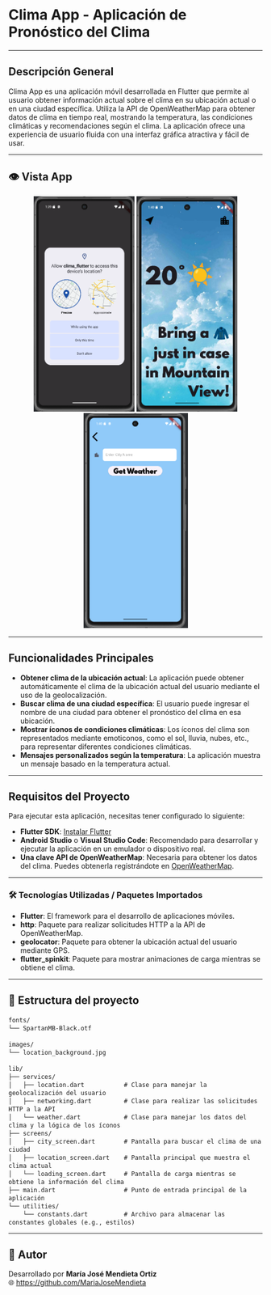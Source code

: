 # Clima App - Aplicación de Pronóstico del Clima

---

## Descripción General

Clima App es una aplicación móvil desarrollada en Flutter que permite al usuario obtener información actual sobre el clima en su ubicación actual o en una ciudad específica. Utiliza la API de OpenWeatherMap para obtener datos de clima en tiempo real, mostrando la temperatura, las condiciones climáticas y recomendaciones según el clima. La aplicación ofrece una experiencia de usuario fluida con una interfaz gráfica atractiva y fácil de usar.

---

## 👁 Vista App
<p align="center">
  <img src="img1.png" width="200"/>
  <img src="img2.png" width="200"/>
  <img src="img3.png" width="207"/>
</p>

---
## Funcionalidades Principales

- **Obtener clima de la ubicación actual**: La aplicación puede obtener automáticamente el clima de la ubicación actual del usuario mediante el uso de la geolocalización.
- **Buscar clima de una ciudad específica**: El usuario puede ingresar el nombre de una ciudad para obtener el pronóstico del clima en esa ubicación.
- **Mostrar íconos de condiciones climáticas**: Los íconos del clima son representados mediante emoticonos, como el sol, lluvia, nubes, etc., para representar diferentes condiciones climáticas.
- **Mensajes personalizados según la temperatura**: La aplicación muestra un mensaje basado en la temperatura actual.

---

## Requisitos del Proyecto

Para ejecutar esta aplicación, necesitas tener configurado lo siguiente:

- **Flutter SDK**: [Instalar Flutter](https://flutter.dev/docs/get-started/install)
- **Android Studio** o **Visual Studio Code**: Recomendado para desarrollar y ejecutar la aplicación en un emulador o dispositivo real.
- **Una clave API de OpenWeatherMap**: Necesaria para obtener los datos del clima. Puedes obtenerla registrándote en [OpenWeatherMap](https://openweathermap.org/api).

---

### 🛠️ Tecnologías Utilizadas / Paquetes Importados
- **Flutter**: El framework para el desarrollo de aplicaciones móviles.
- **http**: Paquete para realizar solicitudes HTTP a la API de OpenWeatherMap.
- **geolocator**: Paquete para obtener la ubicación actual del usuario mediante GPS.
- **flutter_spinkit**: Paquete para mostrar animaciones de carga mientras se obtiene el clima.

---

## 📁 Estructura del proyecto
```
fonts/
└── SpartanMB-Black.otf

images/ 
└── location_background.jpg

lib/
├── services/
│   ├── location.dart           # Clase para manejar la geolocalización del usuario
│   ├── networking.dart         # Clase para realizar las solicitudes HTTP a la API
│   └── weather.dart            # Clase para manejar los datos del clima y la lógica de los íconos
├── screens/
│   ├── city_screen.dart        # Pantalla para buscar el clima de una ciudad
│   ├── location_screen.dart    # Pantalla principal que muestra el clima actual
│   └── loading_screen.dart     # Pantalla de carga mientras se obtiene la información del clima
├── main.dart                   # Punto de entrada principal de la aplicación
└── utilities/
    └── constants.dart          # Archivo para almacenar las constantes globales (e.g., estilos)
```
---

## 👤 Autor

Desarrollado por **María José Mendieta Ortiz**   
🌐 https://github.com/MariaJoseMendieta
